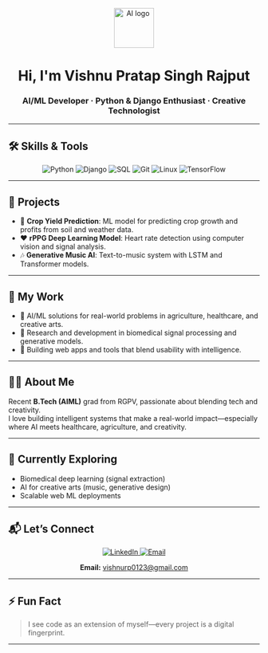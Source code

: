 <p align="center">
  <img src="https://img.icons8.com/ios-filled/100/artificial-intelligence.png" width="80" alt="AI logo"/>
</p>

<h1 align="center">Hi, I'm Vishnu Pratap Singh Rajput</h1>
<h3 align="center">AI/ML Developer · Python & Django Enthusiast · Creative Technologist</h3>

---

## 🛠️ Skills & Tools

<p align="center">
  <img src="https://img.icons8.com/color/48/python.png" title="Python" alt="Python"/>
  <img src="https://img.icons8.com/color/48/django.png" title="Django" alt="Django"/>
  <img src="https://img.icons8.com/color/48/mysql-logo.png" title="SQL" alt="SQL"/>
  <img src="https://img.icons8.com/color/48/git.png" title="Git" alt="Git"/>
  <img src="https://img.icons8.com/color/48/linux--v1.png" title="Linux" alt="Linux"/>
  <img src="https://img.icons8.com/color/48/tensorflow.png" title="TensorFlow" alt="TensorFlow"/>
</p>

---

## 🚀 Projects

- 🧠 <b>Crop Yield Prediction</b>: ML model for predicting crop growth and profits from soil and weather data.
- ❤️ <b>rPPG Deep Learning Model</b>: Heart rate detection using computer vision and signal analysis.
- 🎶 <b>Generative Music AI</b>: Text-to-music system with LSTM and Transformer models.
  

---

## 💼 My Work

- 🏢 AI/ML solutions for real-world problems in agriculture, healthcare, and creative arts.
- 🔬 Research and development in biomedical signal processing and generative models.
- 🌟 Building web apps and tools that blend usability with intelligence.

---

## 👨‍💻 About Me

Recent **B.Tech (AIML)** grad from RGPV, passionate about blending tech and creativity.  
I love building intelligent systems that make a real-world impact—especially where AI meets healthcare, agriculture, and creativity.

---

## 🌱 Currently Exploring

- Biomedical deep learning (signal extraction)
- AI for creative arts (music, generative design)
- Scalable web ML deployments

---

## 📬 Let’s Connect

<p align="center">
  <a href="https://www.linkedin.com/in/vpsr/" target="_blank">
    <img src="https://img.icons8.com/color/48/linkedin.png" alt="LinkedIn"/>
  </a>
  <a href="mailto:vishnurp0123@gmail.com" target="_blank">
    <img src="https://img.icons8.com/color/48/gmail-new.png" alt="Email"/>
  </a>
</p>
<p align="center">
  <b>Email:</b> <a href="mailto:vishnurp0123@gmail.com">vishnurp0123@gmail.com</a>
</p>

---

## ⚡ Fun Fact

> I see code as an extension of myself—every project is a digital fingerprint.

---
